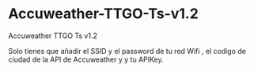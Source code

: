 # Accuweather-TTGO-Ts-v1.2
Accuweather TTGO Ts v1.2

Solo tienes que añadir el SSID y el password de tu red Wifi , el codigo de ciudad de la API de Accuweather y y tu APIKey.

